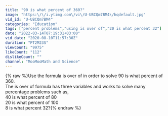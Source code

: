 ```yaml
---
title: "90 is what percent of 360?"
image: "https:\/\/i.ytimg.com\/vi\/U-UBCQm7BM4\/hqdefault.jpg"
vid_id: "U-UBCQm7BM4"
categories: "Education"
tags: ["percent problems","using is over of","20 is what percent 32"]
date: "2022-03-14T07:19:31+03:00"
vid_date: "2020-08-10T11:57:30Z"
duration: "PT2M23S"
viewcount: "9975"
likeCount: "112"
dislikeCount: ""
channel: "MooMooMath and Science"
---
```

{% raw %}Use the formula is over of in order to solve 90 is what percent of 360.<br />The is over of formula has three variables and works to solve many percentage problems such as,<br />40 is what percent of 80<br />20 is what percent of 100<br />8 is what percent 32?{% endraw %}
